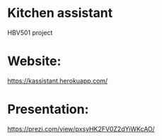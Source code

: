 # Kitchen assistant
HBV501 project

# Website:
https://kassistant.herokuapp.com/

# Presentation:
https://prezi.com/view/pxsyHK2FV0Z2dYiWKcAO/
